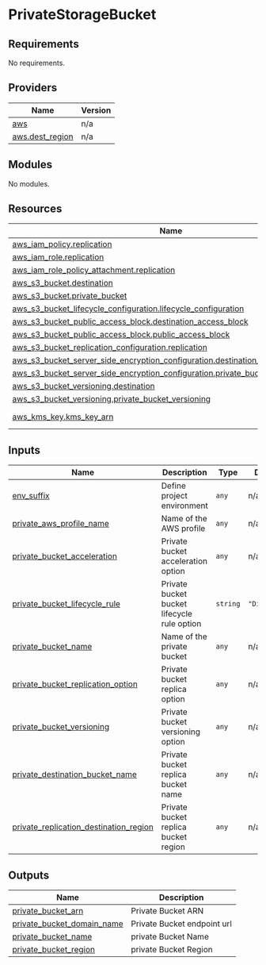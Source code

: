 # PrivateStorageBucket

<!-- BEGINNING OF PRE-COMMIT-TERRAFORM DOCS HOOK -->
## Requirements

No requirements.

## Providers

| Name | Version |
|------|---------|
| <a name="provider_aws"></a> [aws](#provider\_aws) | n/a |
| <a name="provider_aws.dest_region"></a> [aws.dest\_region](#provider\_aws.dest\_region) | n/a |

## Modules

No modules.

## Resources

| Name | Type |
|------|------|
| [aws_iam_policy.replication](https://registry.terraform.io/providers/hashicorp/aws/latest/docs/resources/iam_policy) | resource |
| [aws_iam_role.replication](https://registry.terraform.io/providers/hashicorp/aws/latest/docs/resources/iam_role) | resource |
| [aws_iam_role_policy_attachment.replication](https://registry.terraform.io/providers/hashicorp/aws/latest/docs/resources/iam_role_policy_attachment) | resource |
| [aws_s3_bucket.destination](https://registry.terraform.io/providers/hashicorp/aws/latest/docs/resources/s3_bucket) | resource |
| [aws_s3_bucket.private_bucket](https://registry.terraform.io/providers/hashicorp/aws/latest/docs/resources/s3_bucket) | resource |
| [aws_s3_bucket_lifecycle_configuration.lifecycle_configuration](https://registry.terraform.io/providers/hashicorp/aws/latest/docs/resources/s3_bucket_lifecycle_configuration) | resource |
| [aws_s3_bucket_public_access_block.destination_access_block](https://registry.terraform.io/providers/hashicorp/aws/latest/docs/resources/s3_bucket_public_access_block) | resource |
| [aws_s3_bucket_public_access_block.public_access_block](https://registry.terraform.io/providers/hashicorp/aws/latest/docs/resources/s3_bucket_public_access_block) | resource |
| [aws_s3_bucket_replication_configuration.replication](https://registry.terraform.io/providers/hashicorp/aws/latest/docs/resources/s3_bucket_replication_configuration) | resource |
| [aws_s3_bucket_server_side_encryption_configuration.destination_bucket_encryption](https://registry.terraform.io/providers/hashicorp/aws/latest/docs/resources/s3_bucket_server_side_encryption_configuration) | resource |
| [aws_s3_bucket_server_side_encryption_configuration.private_bucket_encryption](https://registry.terraform.io/providers/hashicorp/aws/latest/docs/resources/s3_bucket_server_side_encryption_configuration) | resource |
| [aws_s3_bucket_versioning.destination](https://registry.terraform.io/providers/hashicorp/aws/latest/docs/resources/s3_bucket_versioning) | resource |
| [aws_s3_bucket_versioning.private_bucket_versioning](https://registry.terraform.io/providers/hashicorp/aws/latest/docs/resources/s3_bucket_versioning) | resource |
| [aws_kms_key.kms_key_arn](https://registry.terraform.io/providers/hashicorp/aws/latest/docs/data-sources/kms_key) | data source |

## Inputs

| Name | Description | Type | Default | Required |
|------|-------------|------|---------|:--------:|
| <a name="input_env_suffix"></a> [env\_suffix](#input\_env\_suffix) | Define project environment | `any` | n/a | yes |
| <a name="input_private_aws_profile_name"></a> [private\_aws\_profile\_name](#input\_private\_aws\_profile\_name) | Name of the AWS profile | `any` | n/a | yes |
| <a name="input_private_bucket_acceleration"></a> [private\_bucket\_acceleration](#input\_private\_bucket\_acceleration) | Private bucket acceleration option | `any` | n/a | yes |
| <a name="input_private_bucket_lifecycle_rule"></a> [private\_bucket\_lifecycle\_rule](#input\_private\_bucket\_lifecycle\_rule) | Private bucket bucket lifecycle rule option | `string` | `"Disabled"` | no |
| <a name="input_private_bucket_name"></a> [private\_bucket\_name](#input\_private\_bucket\_name) | Name of the private bucket | `any` | n/a | yes |
| <a name="input_private_bucket_replication_option"></a> [private\_bucket\_replication\_option](#input\_private\_bucket\_replication\_option) | Private bucket replica option | `any` | n/a | yes |
| <a name="input_private_bucket_versioning"></a> [private\_bucket\_versioning](#input\_private\_bucket\_versioning) | Private bucket versioning option | `any` | n/a | yes |
| <a name="input_private_destination_bucket_name"></a> [private\_destination\_bucket\_name](#input\_private\_destination\_bucket\_name) | Private bucket replica bucket name | `any` | n/a | yes |
| <a name="input_private_replication_destination_region"></a> [private\_replication\_destination\_region](#input\_private\_replication\_destination\_region) | Private bucket replica bucket region | `any` | n/a | yes |

## Outputs

| Name | Description |
|------|-------------|
| <a name="output_private_bucket_arn"></a> [private\_bucket\_arn](#output\_private\_bucket\_arn) | Private Bucket ARN |
| <a name="output_private_bucket_domain_name"></a> [private\_bucket\_domain\_name](#output\_private\_bucket\_domain\_name) | Private Bucket endpoint url |
| <a name="output_private_bucket_name"></a> [private\_bucket\_name](#output\_private\_bucket\_name) | private Bucket Name |
| <a name="output_private_bucket_region"></a> [private\_bucket\_region](#output\_private\_bucket\_region) | private Bucket Region |
<!-- END OF PRE-COMMIT-TERRAFORM DOCS HOOK -->
